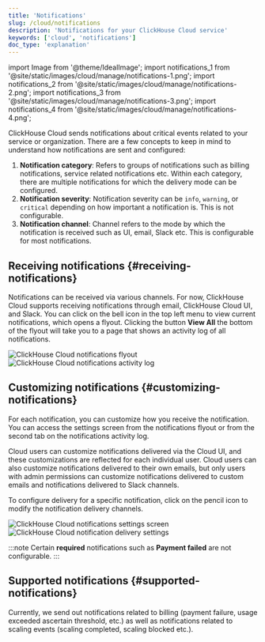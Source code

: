 ```yaml
---
title: 'Notifications'
slug: /cloud/notifications
description: 'Notifications for your ClickHouse Cloud service'
keywords: ['cloud', 'notifications']
doc_type: 'explanation'
---
```


import Image from '@theme/IdealImage';
import notifications_1 from '@site/static/images/cloud/manage/notifications-1.png';
import notifications_2 from '@site/static/images/cloud/manage/notifications-2.png';
import notifications_3 from '@site/static/images/cloud/manage/notifications-3.png';
import notifications_4 from '@site/static/images/cloud/manage/notifications-4.png';

ClickHouse Cloud sends notifications about critical events related to your service or organization. There are a few concepts to keep in mind to understand how notifications are sent and configured:

1. **Notification category**: Refers to groups of notifications such as billing notifications, service related notifications etc. Within each category, there are multiple notifications for which the delivery mode can be configured.
2. **Notification severity**: Notification severity can be `info`, `warning`, or `critical` depending on how important a notification is. This is not configurable.
3. **Notification channel**: Channel refers to the mode by which the notification is received such as UI, email, Slack etc. This is configurable for most notifications.

## Receiving notifications {#receiving-notifications}

Notifications can be received via various channels. For now, ClickHouse Cloud supports receiving notifications through email, ClickHouse Cloud UI, and Slack.  You can click on the bell icon in the top left menu to view current notifications, which opens a flyout. Clicking the button **View All** the bottom of the flyout will take you to a page that shows an activity log of all notifications.

<Image img={notifications_1} size="md" alt="ClickHouse Cloud notifications flyout" border/>

<Image img={notifications_2} size="md" alt="ClickHouse Cloud notifications activity log" border/>

## Customizing notifications {#customizing-notifications}

For each notification, you can customize how you receive the notification. You can access the settings screen from the notifications flyout or from the second tab on the notifications activity log.

Cloud users can customize notifications delivered via the Cloud UI, and these customizations are reflected for each individual user. Cloud users can also customize notifications delivered to their own emails, but only users with admin permissions can customize notifications delivered to custom emails and notifications delivered to Slack channels.

To configure delivery for a specific notification, click on the pencil icon to modify the notification delivery channels.

<Image img={notifications_3} size="md" alt="ClickHouse Cloud notifications settings screen" border/>

<Image img={notifications_4} size="md" alt="ClickHouse Cloud notification delivery settings" border/>

:::note
Certain **required** notifications such as **Payment failed** are not configurable.
:::

## Supported notifications {#supported-notifications}

Currently, we send out notifications related to billing (payment failure, usage exceeded ascertain threshold, etc.) as well as notifications related to scaling events (scaling completed, scaling blocked etc.).
